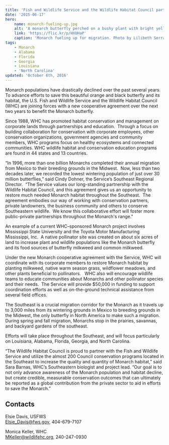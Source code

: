 ```yaml
---
title: 'Fish and Wildlife Service and the Wildlife Habitat Council partner to save Monarchs'
date: '2015-06-17'
hero:
    name: monarch-fueling-up.jpg
    alt: 'A monarch butterfly perched on a bushy plant with bright yellow flowers.'
    link: 'https://flic.kr/p/HXUHaP'
    caption: 'Monarch fueling up for migration. Photo by Lilibeth Serrano, USFWS.'
tags:
    - Monarch
    - Alabama
    - Florida
    - Georgia
    - Louisiana
    - 'North Carolina'
updated: 'October 6th, 2016'
---
```


Monarch populations have drastically declined over the past several years.  To advance efforts to save this beautiful orange and black butterfly and its habitat, the U.S. Fish and Wildlife Service and the Wildlife Habitat Council (WHC) are joining forces with a new cooperative agreement over the next two years to benefit the Monarch butterfly.

Since 1988, WHC has promoted habitat conservation and management on corporate lands through partnerships and education.  Through a focus on building collaboration for conservation with corporate employees, other conservation organizations, government agencies and community members, WHC programs focus on healthy ecosystems and connected communities. WHC wildlife habitat and conservation education programs are found in 44 states and 13 countries.

“In 1996, more than one billion Monarchs completed their annual migration from Mexico to their breeding grounds in the Midwest.  Now, less than two decades later, we recorded the lowest wintering population of just over 30 million butterflies,” said Cindy Dohner, the Service’s Southeast Regional Director.  “The Service values our long-standing partnership with the Wildlife Habitat Council, and this agreement gives us an opportunity to restore much needed Monarch habitat throughout the Southeast.  The agreement embodies our way of working with conservation partners, private landowners, the business community and others to conserve Southeastern wildlife.  We know this collaborative effort will foster more public-private partnerships throughout the Monarch's range."

An example of a current WHC–sponsored Monarch project involves Mississippi State University and the Toyota Motor Manufacturing Mississippi, Inc.  A native pollinator site was created on about six acres of land to increase plant and wildlife populations like the Monarch butterfly and its food sources of butterfly milkweed and common milkweed.

Under the new Monarch cooperative agreement with the Service, WHC will coordinate with its corporate members to restore Monarch habitat by planting milkweed, native warm season grass, wildflower meadows, and other plants beneficial to pollinators.   WHC also will encourage wildlife teams to educate communities about Monarchs and other pollinator species and their needs.  The Service will provide $50,000 in funding to support coordination efforts as well as on-the-ground technical assistance from several field offices.

The Southeast is a crucial migration corridor for the Monarch as it travels up to 3,000 miles from its wintering grounds in Mexico to breeding grounds in the Midwest, the only butterfly in North America to make such a migration.  During spring and fall migration, Monarchs stop in the prairies, savannas, and backyard gardens of the southeast.

Efforts will take place throughout the Southeast, and will focus particularly on Louisiana, Alabama, Florida, Georgia, and North Carolina.

“The Wildlife Habitat Council is proud to partner with the Fish and Wildlife Service and utilize the almost 200 Council conservation programs located in the Southeast to increase the quality and quantity of Monarch habitat,” said Sara Barnas, WHC’s Southeastern biologist and project lead. “Our goal is to not only advance awareness of the Monarch population and habitat decline, but create credible, measurable conservation outcomes that can ultimately be reported as a global contribution from the private sector to aid in efforts to save the Monarch.”

## Contacts

Elsie Davis, USFWS  
[Elsie_Davis@fws.gov](mailto:Elsie_Davis@fws.gov), 404-679-7107

Monica Keller, WHC  
[MKeller@wildlifehc.org](mailto:MKeller@wildlifehc.org), 240-247-0930
